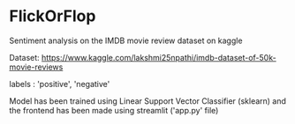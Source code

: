 # FlickOrFlop
Sentiment analysis on the IMDB movie review dataset on kaggle

Dataset:
https://www.kaggle.com/lakshmi25npathi/imdb-dataset-of-50k-movie-reviews

labels : 'positive', 'negative'

Model has been trained using Linear Support Vector Classifier (sklearn) and the frontend has been made using streamlit ('app.py' file)
